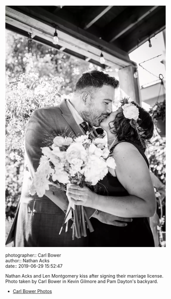 ![Nathan Acks and Len Montgomery kiss](assets/2019-06-29-set-1-the-ceremony-40.webp)

photographer:: Carl Bower  
author:: Nathan Acks  
date:: 2019-06-29 15:52:47

Nathan Acks and Len Montgomery kiss after signing their marriage license. Photo taken by Carl Bower in Kevin Gilmore and Pam Dayton's backyard.

* [Carl Bower Photos](https://carlbowerphotos.com)

